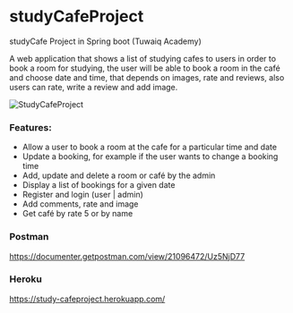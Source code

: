 # studyCafeProject
studyCafe Project in Spring boot (Tuwaiq Academy)



A web application that shows a list of studying cafes to users in order to book a room for studying, the user will be able to book a room in the café and choose date and time, that depends on images, rate and reviews, also users can rate, write a review and add image.


![StudyCafeProject](https://user-images.githubusercontent.com/103144221/173203665-c8634882-1707-4c95-aa07-e8dbf82b6a91.png)


### Features:
- Allow a user to book a room at the cafe for a particular time and date
- Update a booking, for example if the user wants to change a booking time
- Add, update and delete a room or café by the admin
- Display a list of bookings for a given date
- Register and login (user | admin)
- Add comments, rate and image
- Get café by rate 5 or by name


### Postman

https://documenter.getpostman.com/view/21096472/Uz5NjD77

### Heroku

https://study-cafeproject.herokuapp.com/ 
